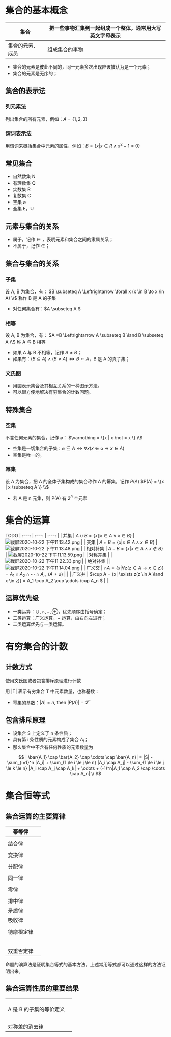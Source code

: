 
# 集合的基本概念

| 集合 | 把一些事物汇集到一起组成一个整体，通常用大写英文字母表示 |
| --- | --- |
| 集合的元素、成员 | 组成集合的事物 |

- 集合的元素是彼此不同的，同一元素多次出现应该被认为是一个元素；
- 集合的元素是无序的；

## 集合的表示法

### 列元素法

列出集合的所有元素，例如：$A =\{1,2,3\}$

### 谓词表示法

用谓词来概括集合中元素的属性，例如：$B = \{x | x \in R \land x^2 -1 = 0\}$

## 常见集合

- 自然数集 N
- 有理数集 Q
- 实数集 R
- 复数集 C
- 空集 $\varnothing$
- 全集 E，U

## 元素与集合的关系

- 属于，记作 $\in$ ，表明元素和集合之间的隶属关系；
- 不属于，记作 $\not \in$；

## 集合与集合的关系

### 子集

设 A, B 为集合，有：
$B \subseteq A \Leftrightarrow \forall x (x \in B \to x \in A) \\$
称作 B 是 A 的子集

- 对任何集合有：$A \subseteq A
$

### 相等

设 A, B 为集合，有：
$A =B \Leftrightarrow A \subseteq B \land B \subseteq A \\$
称 A 与 B 相等

- 如果 A 与 B 不相等，记作 $A \not = B$；
- 如果有：$(B \subseteq A) \land (B \not = A) \Leftrightarrow B \subset A$，B 是 A 的真子集；

### 文氏图

- 用圆表示集合及其相互关系的一种图示方法。
- 可以很方便地解决有穷集合的计数问题。

## 特殊集合

### 空集

不含任何元素的集合，记作 $\varnothing$：
$\varnothing = \{x | x \not = x \} \\$

- 空集是一切集合的子集：$\varnothing \subseteq A \Leftrightarrow \forall x (x \in \varnothing \to x \in A)$
- 空集是唯一的。

### 幂集

设 A 为集合，把 A 的全体子集构成的集合称作 A 的幂集，记作 $P(A)$
$P(A) = \{x | x \subseteq A \} \\$

- 若 A 是 n 元集，则 P(A) 有 $2^n$ 个元素


# 集合的运算
TODO
| :---: | :---: | :---: |
| 并集 | $A\cup B = \{x \| x \in A \lor x \in B\}$ | ![截屏2020-10-22 下午11.13.42.png](https://cdn.nlark.com/yuque/0/2020/png/1533869/1603379834824-28d8eb1b-e366-4e18-9901-bcb419b21b66.png#align=left&display=inline&height=123&margin=%5Bobject%20Object%5D&name=%E6%88%AA%E5%B1%8F2020-10-22%20%E4%B8%8B%E5%8D%8811.13.42.png&originHeight=664&originWidth=1090&size=100953&status=done&style=none&width=202) |
| 交集 | $A \cap B = \{x | x\in A \land x \in B \}$ | ![截屏2020-10-22 下午11.13.48.png](https://cdn.nlark.com/yuque/0/2020/png/1533869/1603379884888-e49159b6-3d13-4c70-b050-429c3588b1bf.png#align=left&display=inline&height=123&margin=%5Bobject%20Object%5D&name=%E6%88%AA%E5%B1%8F2020-10-22%20%E4%B8%8B%E5%8D%8811.13.48.png&originHeight=662&originWidth=1076&size=94246&status=done&style=none&width=200) |
| 相对补集 | $A -B = \{x | x \in A \land x \not \in B\}$ | ![截屏2020-10-22 下午11.13.59.png](https://cdn.nlark.com/yuque/0/2020/png/1533869/1603379930082-ca1961a3-3b9a-4b38-9e38-0a5996e367e8.png#align=left&display=inline&height=136&margin=%5Bobject%20Object%5D&name=%E6%88%AA%E5%B1%8F2020-10-22%20%E4%B8%8B%E5%8D%8811.13.59.png&originHeight=660&originWidth=972&size=94066&status=done&style=none&width=200) |
| 对称差集 |  | ![截屏2020-10-22 下午11.22.33.png](https://cdn.nlark.com/yuque/0/2020/png/1533869/1603380171203-05ff1743-0976-4b48-bc47-1b9dfc73cdf3.png#align=left&display=inline&height=90&margin=%5Bobject%20Object%5D&name=%E6%88%AA%E5%B1%8F2020-10-22%20%E4%B8%8B%E5%8D%8811.22.33.png&originHeight=528&originWidth=820&size=218257&status=done&style=none&width=140) |
| 绝对补集 |  | ![截屏2020-10-22 下午11.14.04.png](https://cdn.nlark.com/yuque/0/2020/png/1533869/1603379946059-2ecff698-31ef-4bcc-b4d7-d86b3ba48658.png#align=left&display=inline&height=142&margin=%5Bobject%20Object%5D&name=%E6%88%AA%E5%B1%8F2020-10-22%20%E4%B8%8B%E5%8D%8811.14.04.png&originHeight=676&originWidth=970&size=62514&status=done&style=none&width=204) |
| 广义交 | $\cap A = \{x | \forall z(z \in A \to x \in z)\} = A_1 \cap A_2 \cap \cdots \cap A_n \;\; (A \not = \varnothing)$ |  |
| 广义并 | $\cup A = \{x| \exists z(z \in A \land x \in z)\} = A_1 \cup A_2 \cup \cdots \cup A_n $ |  |


## 运算优先级

- 一类运算：$\cup, \cap, -, \oplus$，优先顺序由括号确定；
- 二类运算：广义运算，~ 运算，由右向左进行；
- 二类运算优先与一类运算。


# 有穷集合的计数

## 计数方式

使用文氏图或者包含排斥原理进行计数

用 |T| 表示有穷集合 T 中元素数量，也称基数：

- 幂集的基数：$|A| = n,\ \text{then } |P(A)| = 2^n$

## 包含排斥原理

- 设集合 S 上定义了 n 条性质；
- 具有第 i 条性质的元素构成了集合 $A_i$；
- 那么集合中不含有任何性质的元素数量为

$$
| \bar{A_1} \cap \bar{A_2} \cap \cdots \cap \bar{A_n}| = 
|S| -
\sum_{i=1}^n  |A_i| + \sum_{1 \le i \le j \le n}  |A_i \cap A_j| -
\sum_{1 \le i \le j \le k \le n}  |A_i \cap A_j \cap A_k| +
\cdots + 
(-1)^n|A_1 \cap A_2 \cap \cdots \cap A_n| \\
$$


# 集合恒等式

## 集合运算的主要算律

| 幂等律 |  |
| --- | --- |
|  |  |
| 结合律 |  |
|  |  |
| 交换律 |  |
|  |  |
| 分配律 |  |
|  |  |
| 同一律 |  |
|  |  |
| 零律 |  |
|  |  |
| 排中律 |  |
| 矛盾律 |  |
| 吸收律 |  |
|  |  |
| 德摩根定律 |  |
|  |  |
|  |  |
|  |  |
|  |  |
|  |  |
| 双重否定律 |  |

命题的演算法是证明集合等式的基本方法，上述常用等式都可以通过这样的方法证明出来。

## 集合运算性质的重要结果

|  |  |
| --- | --- |
|  |  |
|  |  |
|  |  |
| A 是 B 的子集的等价定义 |  |
|  |  |
|  |  |
|  |  |
|  |  |
| 对称差的消去律 |  |
